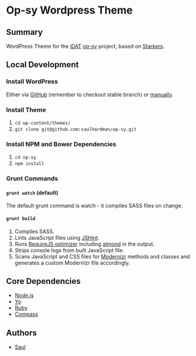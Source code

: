 # Op-sy Wordpress Theme

## Summary

WordPress Theme for the [iDAT](http://i-dat.org) [op-sy](http://op-sy.com) project, based on [Starkers](https://github.com/viewportindustries/starkers).

## Local Development

### Install WordPress

Either via [GitHub](https://github.com/WordPress/WordPress) (remember to checkout stable branch) or [manually](http://wordpress.org/download/).

### Install Theme

1. `cd wp-content/themes/`
2. `git clone git@github.com:saulhardman/op-sy.git`

### Install NPM and Bower Dependencies

1. `cd op-sy`
2. `npm install`

### Grunt Commands

#### `grunt watch` (default)

The default grunt command is watch - it compiles SASS files on change.

#### `grunt build`

1. Compiles SASS.
2. Lints JavaScript files using [JSHint](http://www.jshint.com/).
3. Runs [RequireJS optimizer](http://requirejs.org/docs/optimization.html) including [almond](https://github.com/jrburke/almond) in the output.
4. Strips console logs from built JavaScript file.
5. Scans JavaScript and CSS files for [Modernizr](http://modernizr.com/) methods and classes and generates a custom Modernizr file accordingly.

## Core Dependencies

- [Node.js](http://nodejs.org)
- [Yo](http://yeoman.io)
- [Ruby](https://www.ruby-lang.org/en/)
- [Compass](http://compass-style.org)

## Authors

- [Saul](http://github.com/saulhardman)